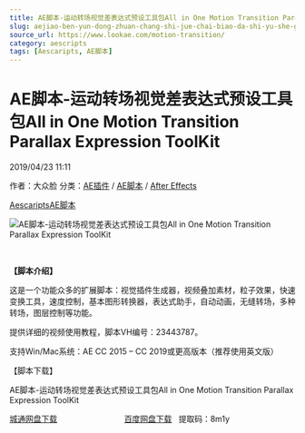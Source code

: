 ```yaml
---
title: AE脚本-运动转场视觉差表达式预设工具包All in One Motion Transition Parallax Expression ToolKit
slug: aejiao-ben-yun-dong-zhuan-chang-shi-jue-chai-biao-da-shi-yu-she-gong-ju-bao-all-in-one-motion-transition-parallax-expression-toolkit
source_url: https://www.lookae.com/motion-transition/
category: aescripts
tags: [Aescaripts, AE脚本]
---
```

# AE脚本-运动转场视觉差表达式预设工具包All in One Motion Transition Parallax Expression ToolKit

2019/04/23 11:11

作者：大众脸
分类：[AE插件](https://www.lookae.com/after-effects/aechajian/) / [AE脚本](https://www.lookae.com/after-effects/aescripts/) / [After Effects](https://www.lookae.com/after-effects/)

[Aescaripts](https://www.lookae.com/tag/aescaripts/)[AE脚本](https://www.lookae.com/tag/ae%e8%84%9a%e6%9c%ac/)

![AE脚本-运动转场视觉差表达式预设工具包All in One Motion Transition Parallax Expression ToolKit](https://www.lookae.com/wp-content/uploads/2019/04/Motion-Transition.jpg "AE脚本-运动转场视觉差表达式预设工具包All in One Motion Transition Parallax Expression ToolKit-LookAE.com")

﻿

**【脚本介绍】**

这是一个功能众多的扩展脚本：视觉插件生成器，视频叠加素材，粒子效果，快速变换工具，速度控制，基本图形转换器，表达式助手，自动动画，无缝转场，多种转场，图层控制等功能。

提供详细的视频使用教程，脚本VH编号：23443787。

支持Win/Mac系统：AE CC 2015 – CC 2019或更高版本（推荐使用英文版）

【脚本下载】

AE脚本-运动转场视觉差表达式预设工具包All in One Motion Transition Parallax Expression ToolKit

[城通网盘下载](https://lookae.ctfile.com/fs/680462-367641437)                              [百度网盘下载](https://pan.baidu.com/s/1RoZ85lxsjPZZFiduV1YqmQ)   提取码：8m1y
